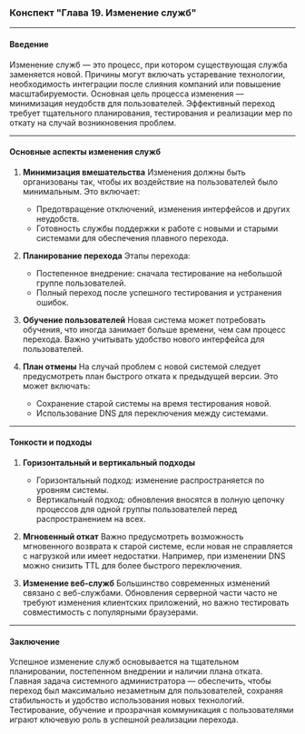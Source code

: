 ### Конспект "Глава 19. Изменение служб"

---

#### **Введение**
Изменение служб — это процесс, при котором существующая служба заменяется новой. Причины могут включать устаревание технологии, необходимость интеграции после слияния компаний или повышение масштабируемости. Основная цель процесса изменения — минимизация неудобств для пользователей. Эффективный переход требует тщательного планирования, тестирования и реализации мер по откату на случай возникновения проблем.

---

#### **Основные аспекты изменения служб**

1. **Минимизация вмешательства**
   Изменения должны быть организованы так, чтобы их воздействие на пользователей было минимальным. Это включает:
   - Предотвращение отключений, изменения интерфейсов и других неудобств.
   - Готовность службы поддержки к работе с новыми и старыми системами для обеспечения плавного перехода.

2. **Планирование перехода**
   Этапы перехода:
   - Постепенное внедрение: сначала тестирование на небольшой группе пользователей.
   - Полный переход после успешного тестирования и устранения ошибок.

3. **Обучение пользователей**
   Новая система может потребовать обучения, что иногда занимает больше времени, чем сам процесс перехода. Важно учитывать удобство нового интерфейса для пользователей.

4. **План отмены**
   На случай проблем с новой системой следует предусмотреть план быстрого отката к предыдущей версии. Это может включать:
   - Сохранение старой системы на время тестирования новой.
   - Использование DNS для переключения между системами.

---

#### **Тонкости и подходы**

1. **Горизонтальный и вертикальный подходы**
   - Горизонтальный подход: изменение распространяется по уровням системы.
   - Вертикальный подход: обновления вносятся в полную цепочку процессов для одной группы пользователей перед распространением на всех.

2. **Мгновенный откат**
   Важно предусмотреть возможность мгновенного возврата к старой системе, если новая не справляется с нагрузкой или имеет недостатки. Например, при изменении DNS можно снизить TTL для более быстрого переключения.

3. **Изменение веб-служб**
   Большинство современных изменений связано с веб-службами. Обновления серверной части часто не требуют изменения клиентских приложений, но важно тестировать совместимость с популярными браузерами.

---

#### **Заключение**
Успешное изменение служб основывается на тщательном планировании, постепенном внедрении и наличии плана отката. Главная задача системного администратора — обеспечить, чтобы переход был максимально незаметным для пользователей, сохраняя стабильность и удобство использования новых технологий. Тестирование, обучение и прозрачная коммуникация с пользователями играют ключевую роль в успешной реализации перехода.